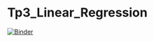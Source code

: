 # Tp3_Linear_Regression


[![Binder](https://mybinder.org/badge_logo.svg)](https://mybinder.org/v2/gh/oumaymaabdesslem/Tp3_Linear_Regression/main?filepath=TP3_Linear_Regression.ipynb)
